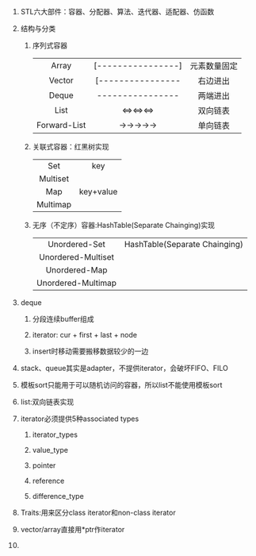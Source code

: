 1. STL六大部件：容器、分配器、算法、迭代器、适配器、仿函数

2. 结构与分类

    1. 序列式容器

        ||||
        |:---:|:---:|:---:|
        |Array| [----------------] |元素数量固定|
        |Vector|[----------------|右边进出|
        |Deque|----------------|两端进出|
        |List|<=><=><=>|双向链表|
        |Forward-List|->->->->->|单向链表|
   

    2. 关联式容器：红黑树实现

        |||
        |:---:|:---:|
        |Set|key|
        |Multiset||
        |Map|key+value|
        |Multimap||

    3. 无序（不定序）容器:HashTable(Separate Chainging)实现

        |||
        |:---:|:---:|
        |Unordered-Set|HashTable(Separate Chainging)|
        |Unordered-Multiset||
        |Unordered-Map||
        |Unordered-Multimap||

3. deque

    1. 分段连续buffer组成

    2. iterator: cur + first + last + node

    3. insert时移动需要搬移数据较少的一边

4. stack、queue其实是adapter，不提供iterator，会破坏FIFO、FILO

5. 模板sort只能用于可以随机访问的容器，所以list不能使用模板sort

6. list:双向链表实现

7. iterator必须提供5种associated types
    
    1. iterator_types
    
    2. value_type
    
    3. pointer
    
    4. reference
    
    5. difference_type

8. Traits:用来区分class iterator和non-class iterator

9. vector/array直接用*ptr作iterator

10. 



